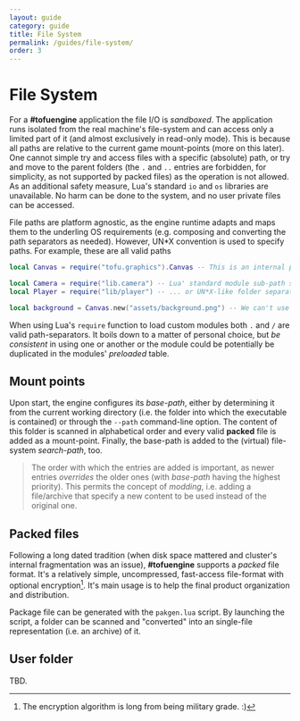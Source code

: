```yaml
---
layout: guide
category: guide
title: File System
permalink: /guides/file-system/
order: 3
---
```

# File System

For a **#tofuengine** application the file I/O is *sandboxed*. The application runs isolated from the real machine's file-system and can access only a limited part of it (and almost exclusively in read-only mode). This is because all paths are relative to the current game mount-points (more on this later). One cannot simple try and access files with a specific (absolute) path, or try and move to the parent folders (the `.` and `..` entries are forbidden, for simplicity, as not supported by packed files) as the operation is not allowed. As an additional safety measure, Lua's standard `io` and `os` libraries are unavailable. No harm can be done to the system, and no user private files can be accessed.

File paths are platform agnostic, as the engine runtime adapts and maps them to the underling OS requirements (e.g. composing and converting the path separators as needed). However, UN*X convention is used to specify paths. For example, these are all valid paths

```lua
local Canvas = require("tofu.graphics").Canvas -- This is an internal pre-loaded module, `.` is required.

local Camera = require("lib.camera") -- Lua' standard module sub-path separator...
local Player = require("lib/player") -- ... or UN*X-like folder separator.

local background = Canvas.new("assets/background.png") -- We can't use the `.` here, but the path separator.
```

When using Lua's `require` function to load custom modules both `.` and `/` are valid path-separators. It boils down to a matter of personal choice, but *be consistent* in using one or another or the module could be potentially be duplicated in the modules' *preloaded* table.

## Mount points

Upon start, the engine configures its *base-path*, either by determining it from the current working directory (i.e. the folder into which the executable is contained) or through the `--path` command-line option. The content of this folder is scanned in alphabetical order and every valid **packed** file is added as a mount-point. Finally, the base-path is added to the (virtual) file-system *search-path*, too.

> The order with which the entries are added is important, as newer entries *overrides* the older ones (with *base-path* having the highest priority). This permits the concept of *modding*, i.e. adding a file/archive that specify a new content to be used instead of the original one. 

## Packed files

Following a long dated tradition (when disk space mattered and cluster's internal fragmentation was an issue), **#tofuengine** supports a *packed* file format. It's a relatively simple, uncompressed, fast-access file-format with optional encryption[^1]. It's main usage is to help the final product organization and distribution.

Package file can be generated with the `pakgen.lua` script. By launching the script, a folder can be scanned and "converted" into an single-file representation (i.e. an archive) of it.

## User folder

TBD.

[^1]: The encryption algorithm is long from being military grade. :)